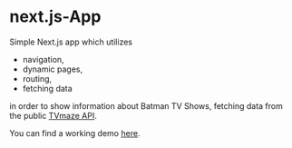 # next.js-App
Simple Next.js app which utilizes  
* navigation, 
* dynamic pages,
* routing, 
* fetching data

in order to show information about Batman TV Shows, fetching data from the public [TVmaze API](https://www.tvmaze.com/api).

You can find a working demo [here](https://next-js-app.kriminals.now.sh/).